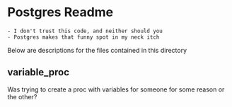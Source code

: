 # Postgres Readme

    - I don't trust this code, and neither should you
    - Postgres makes that funny spot in my neck itch

Below are descriptions for the files contained in this directory

## variable_proc

Was trying to create a proc with variables for someone for some reason or the other?
